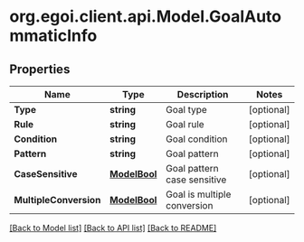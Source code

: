 # org.egoi.client.api.Model.GoalAutommaticInfo
## Properties

Name | Type | Description | Notes
------------ | ------------- | ------------- | -------------
**Type** | **string** | Goal type | [optional] 
**Rule** | **string** | Goal rule | [optional] 
**Condition** | **string** | Goal condition | [optional] 
**Pattern** | **string** | Goal pattern | [optional] 
**CaseSensitive** | [**ModelBool**](ModelBool.md) | Goal pattern case sensitive | [optional] 
**MultipleConversion** | [**ModelBool**](ModelBool.md) | Goal is multiple conversion | [optional] 

[[Back to Model list]](../README.md#documentation-for-models) [[Back to API list]](../README.md#documentation-for-api-endpoints) [[Back to README]](../README.md)

